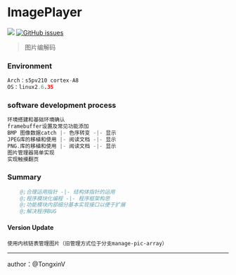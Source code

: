# ImagePlayer

[![](https://img.shields.io/badge/author-TongxinV-green.svg)](https://github.com/TongxinV)
[![GitHub issues](https://img.shields.io/github/issues/TongxinV/ImagePlayer.svg)](https://github.com/TongxinV/ImagePlayer/issues)

> 图片编解码

### Environment
```c
Arch：s5pv210 cortex-A8
OS：linux2.6.35
```

### software development process

```c
环境搭建和基础环境确认
framebuffer设置及常见功能添加
BMP 图像数据catch |- 色序转变 -|- 显示
JPEG库的移植和使用 |- 阅读文档 -|- 显示
PNG.库的移植和使用 |- 阅读文档 -|- 显示
图片管理器简单实现
实现触摸翻页
```

### Summary


```s
    @;合理运用指针 -|- 结构体指针的运用 
    @;程序模块化编程 -|- 程序框架构思
    @;功能模块内部细分基本实现接口以便于扩展
    @;解决程序BUG
```

#### Version Update

    使用内核链表管理图片（旧管理方式位于分支manage-pic-array）

----
author：@TongxinV
